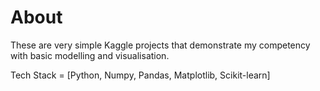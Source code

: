 # About
These are very simple Kaggle projects that demonstrate my competency with basic modelling and visualisation. 

Tech Stack = [Python, Numpy, Pandas, Matplotlib, Scikit-learn]
